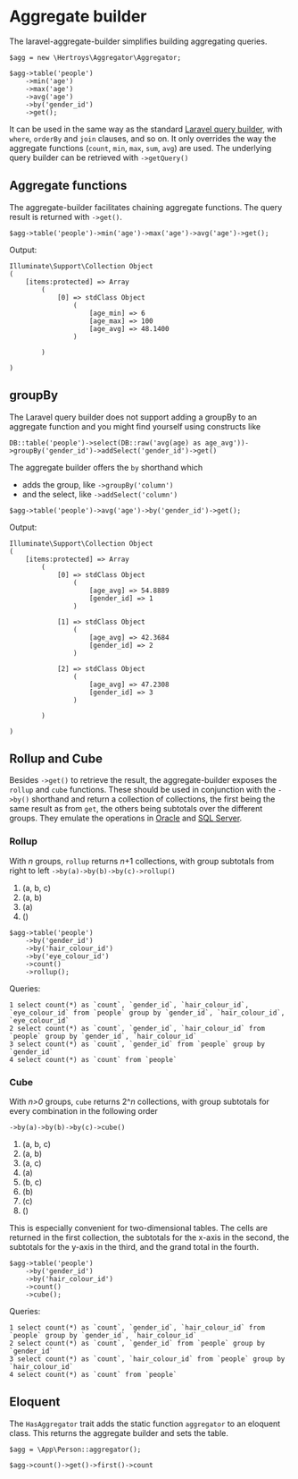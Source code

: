 # Aggregate builder

The laravel-aggregate-builder simplifies building aggregating queries.

```
$agg = new \Hertroys\Aggregator\Aggregator;

$agg->table('people')
    ->min('age')
    ->max('age')
    ->avg('age')
    ->by('gender_id')
    ->get();
```

It can be used in the same way as the standard [Laravel query builder](http://laravel.com/docs/queries), with `where`, `orderBy` and `join` clauses, and so on. It only overrides the way the aggregate functions (`count`, `min`, `max`, `sum`, `avg`) are used. The underlying query builder can be retrieved with `->getQuery()`

## Aggregate functions
The aggregate-builder facilitates chaining aggregate functions. The query result is returned with `->get()`.

```
$agg->table('people')->min('age')->max('age')->avg('age')->get();

```

Output:

```
Illuminate\Support\Collection Object
(
    [items:protected] => Array
        (
            [0] => stdClass Object
                (
                    [age_min] => 6
                    [age_max] => 100
                    [age_avg] => 48.1400
                )

        )

)
```

## groupBy
The Laravel query builder does not support adding a groupBy to an aggregate function and you might find yourself using constructs like

`DB::table('people')->select(DB::raw('avg(age) as age_avg'))->groupBy('gender_id')->addSelect('gender_id')->get()`

The aggregate builder offers the `by` shorthand which

- adds the group, like `->groupBy('column')`
- and the select, like `->addSelect('column')`

```
$agg->table('people')->avg('age')->by('gender_id')->get();
```

Output:
```
Illuminate\Support\Collection Object
(
    [items:protected] => Array
        (
            [0] => stdClass Object
                (
                    [age_avg] => 54.8889
                    [gender_id] => 1
                )

            [1] => stdClass Object
                (
                    [age_avg] => 42.3684
                    [gender_id] => 2
                )

            [2] => stdClass Object
                (
                    [age_avg] => 47.2308
                    [gender_id] => 3
                )

        )

)
```

## Rollup and Cube
Besides `->get()` to retrieve the result, the aggregate-builder exposes the `rollup` and `cube` functions. These should be used in conjunction with the `->by()` shorthand and return a collection of collections, the first being the same result as from `get`, the others being subtotals over the different groups. They emulate the operations in [Oracle](https://oracle-base.com/articles/misc/rollup-cube-grouping-functions-and-grouping-sets) and [SQL Server](https://technet.microsoft.com/en-us/library/bb522495(v=sql.105).aspx).

### Rollup
With *n* groups, `rollup` returns *n*+1 collections, with group subtotals from right to left
`->by(a)->by(b)->by(c)->rollup()`

1. (a, b, c)
2. (a, b)
3. (a)
4. ()

```
$agg->table('people')
    ->by('gender_id')
    ->by('hair_colour_id')
    ->by('eye_colour_id')
    ->count()
    ->rollup();
```

Queries:
```
1 select count(*) as `count`, `gender_id`, `hair_colour_id`, `eye_colour_id` from `people` group by `gender_id`, `hair_colour_id`, `eye_colour_id`
2 select count(*) as `count`, `gender_id`, `hair_colour_id` from `people` group by `gender_id`, `hair_colour_id`
3 select count(*) as `count`, `gender_id` from `people` group by `gender_id`
4 select count(*) as `count` from `people`
```

### Cube
With *n>0* groups, `cube` returns 2^*n* collections, with group subtotals for every combination in the following order

`->by(a)->by(b)->by(c)->cube()`

1. (a, b, c)
2. (a, b)
3. (a, c)
4. (a)
5. (b, c)
6. (b)
7. (c)
8. ()

This is especially convenient for two-dimensional tables. The cells are returned in the first collection, the subtotals for the x-axis in the second, the subtotals for the y-axis in the third, and the grand total in the fourth.

```
$agg->table('people')
    ->by('gender_id')
    ->by('hair_colour_id')
    ->count()
    ->cube();
```

Queries:
```
1 select count(*) as `count`, `gender_id`, `hair_colour_id` from `people` group by `gender_id`, `hair_colour_id`
2 select count(*) as `count`, `gender_id` from `people` group by `gender_id`
3 select count(*) as `count`, `hair_colour_id` from `people` group by `hair_colour_id`
4 select count(*) as `count` from `people`
```

## Eloquent
The `HasAggregator` trait adds the static function `aggregator` to an eloquent class. This returns the aggregate builder and sets the table.

```
$agg = \App\Person::aggregator();

$agg->count()->get()->first()->count
```
